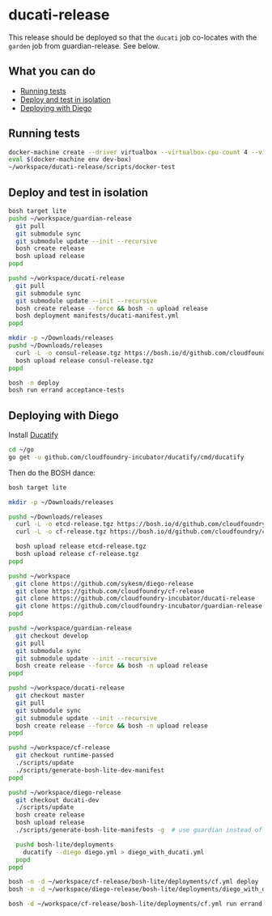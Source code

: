 # ducati-release

This release should be deployed so that the `ducati` job co-locates with the `garden` job from guardian-release.  See below.

## What you can do
- [Running tests](#running-tests)
- [Deploy and test in isolation](#deploy-and-test-in-isolation)
- [Deploying with Diego](#deploying-with-diego)

## Running tests
```bash
docker-machine create --driver virtualbox --virtualbox-cpu-count 4 --virtualbox-memory 2048 dev-box
eval $(docker-machine env dev-box)
~/workspace/ducati-release/scripts/docker-test
```

## Deploy and test in isolation
```bash
bosh target lite
pushd ~/workspace/guardian-release
  git pull
  git submodule sync
  git submodule update --init --recursive
  bosh create release
  bosh upload release
popd

pushd ~/workspace/ducati-release
  git pull
  git submodule sync
  git submodule update --init --recursive
  bosh create release --force && bosh -n upload release
  bosh deployment manifests/ducati-manifest.yml
popd

mkdir -p ~/Downloads/releases
pushd ~/Downloads/releases
  curl -L -o consul-release.tgz https://bosh.io/d/github.com/cloudfoundry-incubator/consul-release
  bosh upload release consul-release.tgz
popd

bosh -n deploy
bosh run errand acceptance-tests
```



## Deploying with Diego

Install [Ducatify](https://github.com/cloudfoundry-incubator/ducatify/releases)

```bash
cd ~/go
go get -u github.com/cloudfoundry-incubator/ducatify/cmd/ducatify
```

Then do the BOSH dance:

```bash
bosh target lite

mkdir -p ~/Downloads/releases

pushd ~/Downloads/releases
  curl -L -o etcd-release.tgz https://bosh.io/d/github.com/cloudfoundry-incubator/etcd-release
  curl -L -o cf-release.tgz https://bosh.io/d/github.com/cloudfoundry/cf-release

  bosh upload release etcd-release.tgz
  bosh upload release cf-release.tgz
popd

pushd ~/workspace
  git clone https://github.com/sykesm/diego-release
  git clone https://github.com/cloudfoundry/cf-release
  git clone https://github.com/cloudfoundry-incubator/ducati-release
  git clone https://github.com/cloudfoundry-incubator/guardian-release
popd

pushd ~/workspace/guardian-release
  git checkout develop
  git pull
  git submodule sync
  git submodule update --init --recursive
  bosh create release --force && bosh -n upload release
popd

pushd ~/workspace/ducati-release
  git checkout master
  git pull
  git submodule sync
  git submodule update --init --recursive
  bosh create release --force && bosh -n upload release
popd

pushd ~/workspace/cf-release
  git checkout runtime-passed
  ./scripts/update
  ./scripts/generate-bosh-lite-dev-manifest
popd

pushd ~/workspace/diego-release
  git checkout ducati-dev
  ./scripts/update
  bosh create release
  bosh upload release
  ./scripts/generate-bosh-lite-manifests -g  # use guardian instead of garden-linux

  pushd bosh-lite/deployments
    ducatify --diego diego.yml > diego_with_ducati.yml
  popd
popd

bosh -n -d ~/workspace/cf-release/bosh-lite/deployments/cf.yml deploy
bosh -n -d ~/workspace/diego-release/bosh-lite/deployments/diego_with_ducati.yml deploy

bosh -d ~/workspace/cf-release/bosh-lite/deployments/cf.yml run errand acceptance_tests
```

